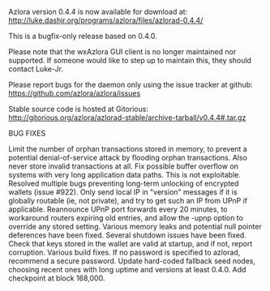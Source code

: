 Azlora version 0.4.4 is now available for download at:
http://luke.dashjr.org/programs/azlora/files/azlorad-0.4.4/

This is a bugfix-only release based on 0.4.0.

Please note that the wxAzlora GUI client is no longer maintained nor supported. If someone would like to step up to maintain this, they should contact Luke-Jr.

Please report bugs for the daemon only using the issue tracker at github:
https://github.com/azlora/azlora/issues

Stable source code is hosted at Gitorious:
http://gitorious.org/azlora/azlorad-stable/archive-tarball/v0.4.4#.tar.gz

BUG FIXES

Limit the number of orphan transactions stored in memory, to prevent a potential denial-of-service attack by flooding orphan transactions. Also never store invalid transactions at all.
Fix possible buffer overflow on systems with very long application data paths. This is not exploitable.
Resolved multiple bugs preventing long-term unlocking of encrypted wallets (issue #922).
Only send local IP in "version" messages if it is globally routable (ie, not private), and try to get such an IP from UPnP if applicable.
Reannounce UPnP port forwards every 20 minutes, to workaround routers expiring old entries, and allow the -upnp option to override any stored setting.
Various memory leaks and potential null pointer deferences have been
fixed.
Several shutdown issues have been fixed.
Check that keys stored in the wallet are valid at startup, and if not,
report corruption.
Various build fixes.
If no password is specified to azlorad, recommend a secure password.
Update hard-coded fallback seed nodes, choosing recent ones with long uptime and versions at least 0.4.0.
Add checkpoint at block 168,000.


